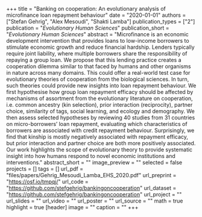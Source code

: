 +++
title = "Banking on cooperation: An evolutionary analysis of microfinance loan repayment behaviour"
date = "2020-01-01"
authors = ["Stefan Gehrig", "Alex Mesoudi", "Shakti Lamba"]
publication_types = ["2"]
publication = "_Evolutionary Human Sciences_"
publication_short = "_Evolutionary Human Sciences_"
abstract = "Microfinance is an economic development intervention that provides loans to low-income borrowers to stimulate economic growth and reduce financial hardship. Lenders typically require joint liability, where multiple borrowers share the responsibility of repaying a group loan. We propose that this lending practice creates a cooperation dilemma similar to that faced by humans and other organisms in nature across many domains. This could offer a real-world test case for evolutionary theories of cooperation from the biological sciences. In turn, such theories could provide new insights into loan repayment behaviour. We first hypothesise how group loan repayment efficacy should be affected by mechanisms of assortment from the evolutionary literature on cooperation, i.e. common ancestry (kin selection), prior interaction (reciprocity), partner choice, similarity of tags, social learning, and ecology and demography. We then assess selected hypotheses by reviewing 40 studies from 31 countries on micro-borrowers’ loan repayment, evaluating which characteristics of borrowers are associated with credit repayment behaviour. Surprisingly, we find that kinship is mostly negatively associated with repayment efficacy, but prior interaction and partner choice are both more positively associated. Our work highlights the scope of evolutionary theory to provide systematic insight into how humans respond to novel economic institutions and interventions."
abstract_short = ""
image_preview = ""
selected = false
projects = []
tags = []
url_pdf = "files/papers/Gehrig_Mesoudi_Lamba_EHS_2020.pdf"
url_preprint = "https://osf.io/tmpqj/"
url_code = "https://github.com/stefgehrig/bankingoncooperation"
url_dataset = "https://github.com/stefgehrig/bankingoncooperation"
url_project = ""
url_slides = ""
url_video = ""
url_poster = ""
url_source = ""
math = true
highlight = true
[header]
image = ""
caption = ""
+++
